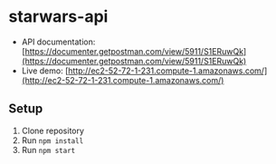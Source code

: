 # starwars-api

- API documentation: [https://documenter.getpostman.com/view/5911/S1ERuwQk](https://documenter.getpostman.com/view/5911/S1ERuwQk)
- Live demo: [http://ec2-52-72-1-231.compute-1.amazonaws.com/](http://ec2-52-72-1-231.compute-1.amazonaws.com/)

## Setup
1. Clone repository
2. Run `npm install`
3. Run `npm start`

